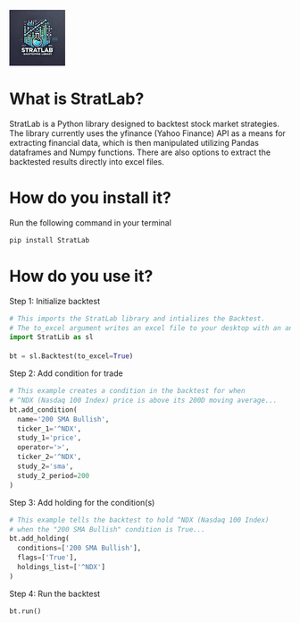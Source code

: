 ![StratLab Logo](https://github.com/rstickles16/StratLab/blob/main/logo.png)


# What is StratLab?
StratLab is a Python library designed to backtest stock market strategies. The library currently uses the yfinance (Yahoo Finance) API as a means for extracting financial data, which is then manipulated utilizing Pandas dataframes and Numpy functions. There are also options to extract the backtested results directly into excel files.
# How do you install it?
Run the following command in your terminal
```bash
pip install StratLab
```
# How do you use it?
Step 1: Initialize backtest
```python
# This imports the StratLab library and intializes the Backtest.
# The to_excel argument writes an excel file to your desktop with an analysis of the backtest.
import StratLib as sl

bt = sl.Backtest(to_excel=True)
```
Step 2: Add condition for trade
```python
# This example creates a condition in the backtest for when
# ^NDX (Nasdaq 100 Index) price is above its 200D moving average...
bt.add_condition(
  name='200 SMA Bullish',
  ticker_1='^NDX',
  study_1='price',
  operator='>',
  ticker_2='^NDX',
  study_2='sma',
  study_2_period=200
)
```

Step 3: Add holding for the condition(s)
```python
# This example tells the backtest to hold ^NDX (Nasdaq 100 Index)
# when the "200 SMA Bullish" condition is True...
bt.add_holding(
  conditions=['200 SMA Bullish'],
  flags=['True'],
  holdings_list=['^NDX']
)
```

Step 4: Run the backtest
```python
bt.run()


